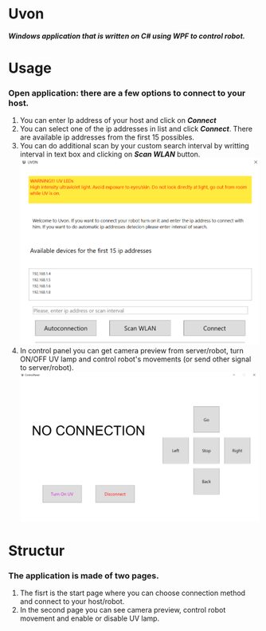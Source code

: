 # **Uvon**
**_Windows application that is written on C# using WPF to control robot._**

# Usage
### Open application: there are a few options to connect to your host. 
1. You can enter Ip address of your host and click on **_Connect_**
2. You can select one of the ip addresses in list and click **_Connect_**. There are available ip addresses from the first 15 possibles.
3. You can do additional scan by your custom search interval by writting interval in text box and clicking on **_Scan WLAN_** button.
![](https://github.com/mce-technical/Uvon/blob/Uvon_Desktop/Screenshots/start.png)
4. In control panel you can get camera preview from server/robot, turn ON/OFF UV lamp and control robot's movements (or send other signal to server/robot).
![](https://github.com/mce-technical/Uvon/blob/Uvon_Desktop/Screenshots/control.png)

# Structur

### The application is made of two pages.
1. The fisrt is the start page where you can choose connection method and connect to your host/robot.
2. In the second page you can see camera preview, control robot movement and enable or disable UV lamp.
